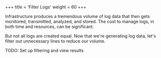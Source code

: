 +++
title = 'Filter Logs'
weight = 60
+++

Infrastructure produces a tremendous volume of log data that then gets monitored, transmitted, analyzed, and stored. The cost to manage logs, in both time and resources, can be significant. 

But not all logs are created equal. Now that we're generating log data, let's filter out unnecessary lines to reduce our volume.

TODO: Set up filtering and view results

